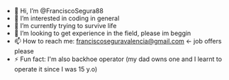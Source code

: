- 👋 Hi, I’m @FranciscoSegura88
- 👀 I’m interested in coding in general
- 🌱 I’m currently trying to survive life
- 💞️ I’m looking to get experience in the field, please im beggin
- 📫 How to reach me: franciscoseguravalencia@gmail.com <- job offers please
- ⚡ Fun fact: I'm also backhoe operator (my dad owns one and I learnt to operate it since I was 15 y.o)

<!---
FranciscoSegura88/FranciscoSegura88 is a ✨ special ✨ repository because its `README.md` (this file) appears on your GitHub profile.
You can click the Preview link to take a look at your changes.
--->
